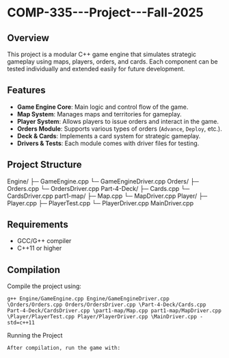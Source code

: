 # COMP-335---Project---Fall-2025

## Overview
This project is a modular C++ game engine that simulates strategic gameplay using maps, players, orders, and cards. Each component can be tested individually and extended easily for future development.

## Features
- **Game Engine Core**: Main logic and control flow of the game.
- **Map System**: Manages maps and territories for gameplay.
- **Player System**: Allows players to issue orders and interact in the game.
- **Orders Module**: Supports various types of orders (`Advance`, `Deploy`, etc.).
- **Deck & Cards**: Implements a card system for strategic gameplay.
- **Drivers & Tests**: Each module comes with driver files for testing.

## Project Structure
Engine/
├─ GameEngine.cpp
└─ GameEngineDriver.cpp
Orders/
├─ Orders.cpp
└─ OrdersDriver.cpp
Part-4-Deck/
├─ Cards.cpp
└─ CardsDriver.cpp
part1-map/
├─ Map.cpp
└─ MapDriver.cpp
Player/
├─ Player.cpp
├─ PlayerTest.cpp
└─ PlayerDriver.cpp
MainDriver.cpp

## Requirements
- GCC/G++ compiler
- C++11 or higher

## Compilation
Compile the project using:

```
g++ Engine/GameEngine.cpp Engine/GameEngineDriver.cpp \Orders/Orders.cpp Orders/OrdersDriver.cpp \Part-4-Deck/Cards.cpp Part-4-Deck/CardsDriver.cpp \part1-map/Map.cpp part1-map/MapDriver.cpp \Player/PlayerTest.cpp Player/PlayerDriver.cpp \MainDriver.cpp -std=c++11
```
Running the Project
```
After compilation, run the game with:
```
